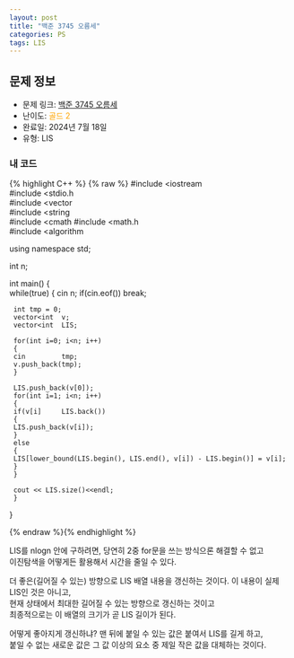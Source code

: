 ```yaml
---
layout: post
title: "백준 3745 오름세"
categories: PS
tags: LIS
---
```


## 문제 정보
- 문제 링크: [백준 3745 오름세](https://www.acmicpc.net/problem/3745)
- 난이도: <span style="color:#FFA500">골드 2</span>
- 완료일: 2024년 7월 18일
- 유형: LIS

### 내 코드

{% highlight C++ %} {% raw %}
#include <iostream	
#include <stdio.h	
#include <vector	
#include <string	
#include <cmath	
#include <math.h	
#include <algorithm	

using namespace std;

int n;

int main()
{    
	 while(true)
	 {
	 cin 		 n;
	 if(cin.eof()) break;

	 int tmp = 0;
	 vector<int	 v;
	 vector<int	 LIS;

	 for(int i=0; i<n; i++)
	 {
	 cin 		 tmp;
	 v.push_back(tmp);
	 }

	 LIS.push_back(v[0]);
	 for(int i=1; i<n; i++)
	 {
	 if(v[i] 	 LIS.back())
	 {
	 LIS.push_back(v[i]);
	 }
	 else
	 {
	 LIS[lower_bound(LIS.begin(), LIS.end(), v[i]) - LIS.begin()] = v[i];
	 }
	 }

	 cout << LIS.size()<<endl;
	 }
}


{% endraw %}{% endhighlight %}

LIS를 nlogn 안에 구하려면, 당연히 2중 for문을 쓰는 방식으론 해결할 수 없고  
이진탐색을 어떻게든 활용해서 시간을 줄일 수 있다.  

더 좋은(길어질 수 있는) 방향으로 LIS 배열 내용을 갱신하는 것이다. 이 내용이 실제 LIS인 것은 아니고,  
현재 상태에서 최대한 길어질 수 있는 방향으로 갱신하는 것이고  
최종적으로는 이 배열의 크기가 곧 LIS 길이가 된다.  

어떻게 좋아지게 갱신하냐? 맨 뒤에 붙일 수 있는 값은 붙여서 LIS를 길게 하고,   
붙일 수 없는 새로운 값은 그 값 이상의 요소 중 제일 작은 값을 대체하는 것이다.  
  


